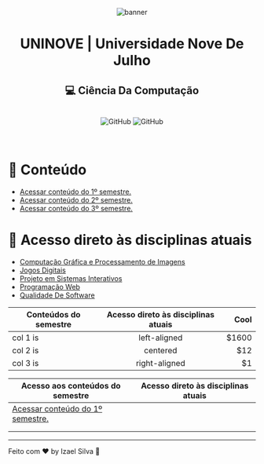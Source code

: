 <div align="center">

![banner](https://www.uninove.br/logo-uninove.svg)

</div>

<h1 align="center">UNINOVE | Universidade Nove De Julho</h1>

 <h2 align="center">
    💻 Ciência Da Computação
 </h2>

<br>

 <div align="center">
    <img alt="GitHub" src="https://img.shields.io/github/license/Ias4g/take-home-coding-challenge?color=%2323BFD0&logoColor=%230F0F0F"/>
    <img alt="GitHub" src="https://img.shields.io/badge/PRs-welcome-23BFD0" />
</div>

<br>
<br>

# 🚀 Conteúdo
* [Acessar conteúdo do 1º semestre.](./2022/1/)
* [Acessar conteúdo do 2º semestre.](./2022/2/)
* [Acessar conteúdo do 3º semestre.](./2023/1/)

# 🚀 Acesso direto às disciplinas atuais
* [Computação Gráfica e Processamento de Imagens](./2023/1/cgpi/)
* [Jogos Digitais](./2023/1/jd/)
* [Projeto em Sistemas Interativos](./2023/1/psi/)
* [Programação Web](./2023/1/pw/)
* [Qualidade De Software](./2023/1/qs/)

| Conteúdos do semestre   | Acesso direto às disciplinas atuais      |  Cool |
|----------|:-------------:|------:|
| col 1 is |  left-aligned | $1600 |
| col 2 is |    centered   |   $12 |
| col 3 is | right-aligned |    $1 |


| Acesso aos conteúdos do semestre | Acesso direto às disciplinas atuais |
|---|---|
| [Acessar conteúdo do 1º semestre.](./2022/1/) |   |
|   |   |
|   |   |
<hr>

Feito com ♥ by Izael Silva 👋